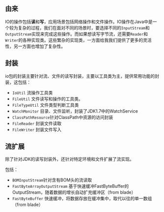 ## 由来
IO的操作包括**读**和**写**，应用场景包括网络操作和文件操作。IO操作在Java中是一个较为复杂的过程，我们在面对不同的场景时，要选择不同的`InputStream`和`OutputStream`实现来完成这些操作。而如果想读写字节流，还需要`Reader`和`Writer`的各种实现类。这些繁杂的实现类，一方面给我我们提供了更多的灵活性，另一方面也增加了复杂性。

## 封装
io包的封装主要针对流、文件的读写封装，主要以工具类为主，提供常用功能的封装，这包括：

- `IoUtil` 流操作工具类
- `FileUtil` 文件读写和操作的工具类。
- `FileTypeUtil` 文件类型判断工具类
- `WatchMonitor` 目录、文件监听，封装了JDK1.7中的WatchService
- `ClassPathResource`针对ClassPath中资源的访问封装
- `FileReader` 封装文件读取
- `FileWriter` 封装文件写入

## 流扩展
除了针对JDK的读写封装外，还针对特定环境和文件扩展了流实现。

包括：
- `BOMInputStream`针对含有BOM头的流读取
- `FastByteArrayOutputStream` 基于快速缓冲FastByteBuffer的OutputStream，随着数据的增长自动扩充缓冲区（from blade）
- `FastByteBuffer` 快速缓冲，将数据存放在缓冲集中，取代以往的单一数组（from blade）

